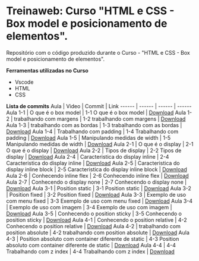 # Treinaweb: Curso "HTML e CSS - Box model e posicionamento de elementos".

Repositório com o código produzido durante o  Curso - "HTML e CSS - Box model e posicionamento de elementos".

**Ferramentas utilizadas no Curso**

 - Vscode
 - HTML
 - CSS

**Lista de commits**
Aula | Video | Commit | Link
------ | ------ | ------ | ------
Aula 1-1 | O que é o box model | 1-1 O que é o box model | [Download](https://github.com/treinaweb/html-e-css-box-model-e-posicionamento-de-elementos/archive/1da0d3a588037f7e24341008f66c309cdcd69569.zip)
Aula 1-2 | trabalhando com margens | 1-2 trabalhando com margens | [Download](https://github.com/treinaweb/html-e-css-box-model-e-posicionamento-de-elementos/archive/3a62cbfe5f8be91299736efa61fd22daeef61a8f.zip)
Aula 1-3 | trabalhando com as bordas | 1-3 trabalhando com as bordas | [Download](https://github.com/treinaweb/html-e-css-box-model-e-posicionamento-de-elementos/archive/ddb0ad23b59c6de26cfbd4da6cc46917572b33a6.zip)
Aula 1-4 | Trabalhando com padding | 1-4 Trabalhando com padding | [Download](https://github.com/treinaweb/html-e-css-box-model-e-posicionamento-de-elementos/archive/1dca48f5fb9a0d142a5814125e2c312d41e14e58.zip)
Aula 1-5 | Manipulando medidas de width | 1-5 Manipulando medidas de width | [Download](https://github.com/treinaweb/html-e-css-box-model-e-posicionamento-de-elementos/archive/5e3711ae49a53267757297f413c39e3c116f49dc.zip)
Aula 2-1 | O que é o display | 2-1 O que é o display | [Download](https://github.com/treinaweb/html-e-css-box-model-e-posicionamento-de-elementos/archive/a97a63d449e349e0977ce38940753ceeee96f772.zip)
Aula 2-2 | Tipos de display | 2-2 Tipos de display | [Download](https://github.com/treinaweb/html-e-css-box-model-e-posicionamento-de-elementos/archive/0f1f753d181644cd248332403bf0b4fab9157283.zip)
Aula 2-4 | Caracteristica do display inline | 2-4 Caracteristica do display inline | [Download](https://github.com/treinaweb/html-e-css-box-model-e-posicionamento-de-elementos/archive/28358c4bc4bf1250f61a181f0cf4419a6aaed646.zip)
Aula 2-5 | Caracteristica do display inline block | 2-5 Caracteristica do display inline block | [Download](https://github.com/treinaweb/html-e-css-box-model-e-posicionamento-de-elementos/archive/2498b7d6800ae6f24f02a2dc27439af81db19fa3.zip)
Aula 2-6 | Conhecendo inline flex | 2-6 Conhecendo inline flex | [Download](https://github.com/treinaweb/html-e-css-box-model-e-posicionamento-de-elementos/archive/9aa5e735b297836d0dd964262b888572e1493b2a.zip)
Aula 2-7 | Conhecendo o display none | 2-7 Conhecendo o display none | [Download](https://github.com/treinaweb/html-e-css-box-model-e-posicionamento-de-elementos/archive/3e61a6c5388a9897c83f124c9eda2444e04c974d.zip)
Aula 3-1 | Position static | 3-1 Position static | [Download](https://github.com/treinaweb/html-e-css-box-model-e-posicionamento-de-elementos/archive/7d9bd7c85310e01489f146bac34d9441ed87da0b.zip)
Aula 3-2 | Position fixed | 3-2 Position fixed | [Download](https://github.com/treinaweb/html-e-css-box-model-e-posicionamento-de-elementos/archive/05b256c5bbd112227a19f3015c0690e6d3fe3ea1.zip)
Aula 3-3 | Exemplo de uso com menu fixed | 3-3 Exemplo de uso com menu fixed | [Download](https://github.com/treinaweb/html-e-css-box-model-e-posicionamento-de-elementos/archive/532141d88baf7778d068efeef2c622926064cd99.zip)
Aula 3-4 | Exemplo de uso com imagem | 3-4 Exemplo de uso com imagem | [Download](https://github.com/treinaweb/html-e-css-box-model-e-posicionamento-de-elementos/archive/e80f0b687f8f39e48d8ebf5cadae57a2b0424c9d.zip)
Aula 3-5 | Conhecendo o position sticky | 3-5 Conhecendo o position sticky | [Download](https://github.com/treinaweb/html-e-css-box-model-e-posicionamento-de-elementos/archive/2f28f0542f3302672757878982bc82b98f91758c.zip)
Aula 4-1 | Conhecendo o position relative | 4-2 Conhecendo o position relative | [Download](https://github.com/treinaweb/html-e-css-box-model-e-posicionamento-de-elementos/archive/c26bb0451a6657d218fb31d888409cb0915b1242.zip)
Aula 4-2 | trabalhando com position absolute | 4-2 trabalhando com position absolute | [Download](https://github.com/treinaweb/html-e-css-box-model-e-posicionamento-de-elementos/archive/56d4981c6dc810b035a39bfb8e0ff6b72bacf8bc.zip)
Aula 4-3 | Position absoluto com container diferente de static | 4-3 Position absoluto com container diferente de static | [Download](https://github.com/treinaweb/html-e-css-box-model-e-posicionamento-de-elementos/archive/a63688e319c5b8eea92f4d02c5fe903bfa353cac.zip)
Aula 4-4 | 4-4 Trabalhando com z index | 4-4 Trabalhando com z index | [Download](https://github.com/treinaweb/html-e-css-box-model-e-posicionamento-de-elementos/archive/ff1c4cc36dad6f4e2764696bc30f52ace0ab9c0f.zip)
